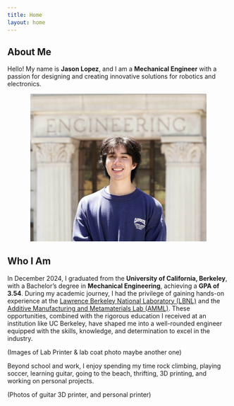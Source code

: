 ```yaml
---
title: Home
layout: home
---
```

About Me
----
Hello! My name is **Jason Lopez**, and I am a **Mechanical Engineer** with a passion for designing and creating innovative solutions for robotics and electronics.

<div style="text-align: center;">
  <img src="assets/headshot.png" alt="Headshot" width="400">
</div>

Who I Am
----
In December 2024, I graduated from the **University of California, Berkeley**, with a Bachelor’s degree in **Mechanical Engineering**, achieving a **GPA of 3.54**. During my academic journey, I had the privilege of gaining hands-on experience at the [Lawrence Berkeley National Laboratory (LBNL)](https://www.lbl.gov/) and the [Additive Manufacturing and Metamaterials Lab (AMML)](https://www.raynexzheng.com/). These opportunities, combined with the rigorous education I received at an institution like UC Berkeley, have shaped me into a well-rounded engineer equipped with the skills, knowledge, and determination to excel in the industry.

(Images of Lab Printer & lab coat photo maybe another one)

Beyond school and work, I enjoy spending my time rock climbing, playing soccer, learning guitar, going to the beach, thrifting, 3D printing, and working on personal projects.

(Photos of guitar 3D printer, and personal printer)



[Just the Docs]: https://just-the-docs.github.io/just-the-docs/
[GitHub Pages]: https://docs.github.com/en/pages
[README]: https://github.com/just-the-docs/just-the-docs-template/blob/main/README.md
[Jekyll]: https://jekyllrb.com
[GitHub Pages / Actions workflow]: https://github.blog/changelog/2022-07-27-github-pages-custom-github-actions-workflows-beta/
[use this template]: https://github.com/just-the-docs/just-the-docs-template/generate
